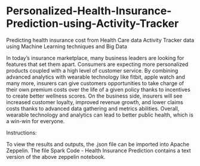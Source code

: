 # Personalized-Health-Insurance-Prediction-using-Activity-Tracker


Predicting health insurance cost from Health Care data Activity Tracker data using Machine Learning techniques and Big Data

In today’s insurance marketplace, many business leaders are looking for features that set them apart. Consumers are expecting more personalized products coupled with a high level of customer service. By combining advanced analytics with wearable technology like fitbit, apple watch and many more, insurers can give customers opportunities to take charge of their own premium costs over the life of a given policy thanks to incentives to create better wellness scores. On the business side, insurers will see increased customer loyalty, improved revenue growth, and lower claims costs thanks to advanced data gathering and metrics abilities. Overall, wearable technology and analytics can lead to better public health, which is a win-win for everyone.

Instructions:

To view the results and outputs, the .json file can be imported into Apache Zeppelin.
The file Spark Code - Health Insurance Prediction contains a text version of the above zeppelin notebook.
